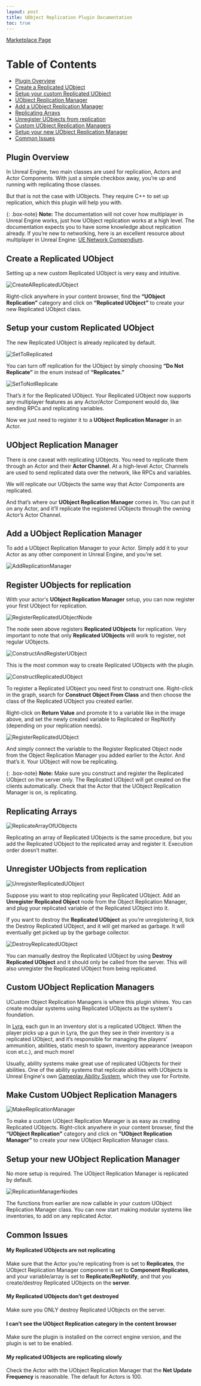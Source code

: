 ```yaml
---
layout: post
title: UObject Replication Plugin Documentation
toc: true
---
```


[Marketplace Page](https://www.unrealengine.com/marketplace/en-US/product/34834b25f9b94125a015342fb3fae218)

# Table of Contents
* [Plugin Overview](#plugin-overview)
* [Create a Replicated UObject](#create-a-replicated-uobject)
* [Setup your custom Replicated UObject](#setup-your-custom-replicated-uobject)
* [UObject Replication Manager](#uobject-replication-manager)
* [Add a UObject Replication Manager](#add-a-uobject-replication-manager)
* [Replicating Arrays](#replicating-arrays)
* [Unregister UObjects from replication](#unregister-uobjects-from-replication)
* [Custom UObject Replication Managers](#custom-uobject-replication-managers)
* [Setup your new UObject Replication Manager](#setup-your-new-uobject-replication-manager)
* [Common Issues](#common-issues)

<a name="plugin-overview"></a>
## Plugin Overview 

In Unreal Engine, two main classes are used for replication, Actors and Actor Components. With just a simple checkbox away, you’re up and running with replicating those classes.

But that is not the case with UObjects. They require C++ to set up replication, which this plugin will help you with.

{: .box-note}
**Note:** The documentation will not cover how multiplayer in Unreal Engine works, just how UObject replication works at a high level. The documentation expects you to have some knowledge about replication already. If you’re new to networking, here is an excellent resource about multiplayer in Unreal Engine: [UE Network Compendium](https://cedric-neukirchen.net/Downloads/Compendium/UE4_Network_Compendium_by_Cedric_eXi_Neukirchen.pdf).

<a name="create-a-replicated-uobject"></a>
## Create a Replicated UObject 

Setting up a new custom Replicated UObject is very easy and intuitive.

![CreateAReplicatedUObject](https://raw.githubusercontent.com/OlssonDev/olssondev.github.io/master/assets/img/CreateAReplicatedUObject.png)

Right-click anywhere in your content browser, find the **“UObject Replication”** category and click on **“Replicated UObject”** to create your new Replicated UObject class.

<a name="setup-your-custom-replicated-uobject"></a>
## Setup your custom Replicated UObject 

The new Replicated UObject is already replicated by default.

![SetToReplicated](https://raw.githubusercontent.com/OlssonDev/olssondev.github.io/master/assets/img/SetToReplicated.png)

You can turn off replication for the UObject by simply choosing **“Do Not Replicate”** in the enum instead of **“Replicates.”**

![SetToNotReplicate](https://raw.githubusercontent.com/OlssonDev/olssondev.github.io/master/assets/img/SetToNotReplicate.png)

That’s it for the Replicated UObject. Your Replicated UObject now supports any multiplayer features as any Actor/Actor Component would do, like sending RPCs and replicating variables. 

Now we just need to register it to a **UObject Replication Manager** in an Actor.

<a name="uobject-replication-manager"></a>
## UObject Replication Manager 

There is one caveat with replicating UObjects. You need to replicate them through an Actor and their **Actor Channel**. At a high-level Actor, Channels are used to send replicated data over the network, like RPCs and variables. 

We will replicate our UObjects the same way that Actor Components are replicated. 

And that’s where our **UObject Replication Manager** comes in. You can put it on any Actor, and it’ll replicate the registered UObjects through the owning Actor’s Actor Channel.

<a name="add-a-uobject-replication-manager"></a>
## Add a UObject Replication Manager 

To add a UObject Replication Manager to your Actor. Simply add it to your Actor as any other component in Unreal Engine, and you’re set.

![AddReplicationManager](https://raw.githubusercontent.com/OlssonDev/olssondev.github.io/master/assets/img/AddReplicationManager.png)

<a name="register-uobjects-for-replication"></a>
## Register UObjects for replication 

With your actor's **UObject Replication Manager** setup, you can now register your first UObject for replication.

![RegisterReplicatedUObjectNode](https://raw.githubusercontent.com/OlssonDev/olssondev.github.io/master/assets/img/RegisterReplicatedUObjectNode.png)

The node seen above registers **Replicated UObjects** for replication. Very important to note that only **Replicated UObjects** will work to register, not regular UObjects.

![ConstructAndRegisterUObject](https://raw.githubusercontent.com/OlssonDev/olssondev.github.io/master/assets/img/ConstructAndRegisterUObject.png)

This is the most common way to create Replicated UObjects with the plugin.

![ConstructReplicatedUObject](https://raw.githubusercontent.com/OlssonDev/olssondev.github.io/master/assets/img/ConstructReplicatedUObject.png)

To register a Replicated UObject you need first to construct one. Right-click in the graph, search for **Construct Object From Class** and then choose the class of the Replicated UObject you created earlier.

Right-click on **Return Value** and promote it to a variable like in the image above, and set the newly created variable to Replicated or RepNotify (depending on your replication needs).

![RegisterReplicatedUObject](https://raw.githubusercontent.com/OlssonDev/olssondev.github.io/master/assets/img/RegisterReplicatedUObject.png)

And simply connect the variable to the Register Replicated Object node from the Object Replication Manager you added earlier to the Actor. And that’s it. Your UObject will now be replicating.

{: .box-note}
**Note:** Make sure you construct and register the Replicated UObject on the server only. The Replicated UObject will get created on the clients automatically. Check that the Actor that the UObject Replication Manager is on, is replicating. 

<a name="replicating-arrays"></a>
## Replicating Arrays 

![ReplicateArrayOfUObjects](https://raw.githubusercontent.com/OlssonDev/olssondev.github.io/master/assets/img/ReplicatingArray.png)

Replicating an array of Replicated UObjects is the same procedure, but you add the Replicated UObject to the replicated array and register it. Execution order doesn’t matter.

<a name="unregister-uobjects-from-replication"></a>
## Unregister UObjects from replication 

![UnregisterReplicatedUObject](https://raw.githubusercontent.com/OlssonDev/olssondev.github.io/master/assets/img/UnregisterReplicatedUObject.png)

Suppose you want to stop replicating your Replicated UObject. Add an **Unregister Replicated Object** node from the Object Replication Manager, and plug your replicated variable of the Replicated UObject into it. 

If you want to destroy the **Replicated UObject** as you’re unregistering it, tick the Destroy Replicated UObject, and it will get marked as garbage. It will eventually get picked up by the garbage collector.

![DestroyReplicatedUObject](https://raw.githubusercontent.com/OlssonDev/olssondev.github.io/master/assets/img/DestroyReplicatedUObject.png)

You can manually destroy the Replicated UObject by using **Destroy Replicated UObject** and it should only be called from the server. This will also unregister the Replicated UObject from being replicated.

<a name="custom-uobject-replication-managers"></a>
## Custom UObject Replication Managers 

UCustom Object Replication Managers is where this plugin shines. You can create modular systems using Replicated UObjects as the system's foundation. 

In [Lyra](https://dev.epicgames.com/community/learning/paths/Z4/lyra-starter-game), each gun in an inventory slot is a replicated UObject. When the player picks up a gun in Lyra, the gun they see in their inventory is a replicated UObject, and it’s responsible for managing the players’ ammunition, abilities, static mesh to spawn, inventory appearance (weapon icon et.c.), and much more!

Usually, ability systems make great use of replicated UObjects for their abilities. One of the ability systems that replicate abilities with UObjects is Unreal Engine's own [Gameplay Ability System](https://docs.unrealengine.com/5.0/en-US/gameplay-ability-system-for-unreal-engine/), which they use for Fortnite.

<a name="#make-custom-uobject-replication-managers"></a>
## Make Custom UObject Replication Managers 

![MakeReplicationManager](https://raw.githubusercontent.com/OlssonDev/olssondev.github.io/master/assets/img/MakeCustomReplicationManager.png)

To make a custom UObject Replication Manager is as easy as creating Replicated UObjects. Right-click anywhere in your content browser, find the  **“UObject Replication”** category and click on **“UObject Replication Manager”** to create your new UObject Replication Manager class.

<a name="#setup-your-new-uobject-replication-manager"></a>
## Setup your new UObject Replication Manager

No more setup is required. The UObject Replication Manager is replicated by default.

![ReplicationManagerNodes](https://raw.githubusercontent.com/OlssonDev/olssondev.github.io/master/assets/img/ReplicationManagerNodes.png)

The functions from earlier are now callable in your custom UObject Replication Manager class. You can now start making modular systems like inventories, to add on any replicated Actor.

<a name="#common-issues"></a>
## Common Issues 

#### My Replicated UObjects are not replicating

Make sure that the Actor you’re replicating from is set to **Replicates**, the UObject Replication Manager component is set to **Component Replicates**, and your variable/array is set to **Replicate/RepNotify**, and that you create/destroy Replicated UObjects on the **server**.

#### My Replicated UObjects don’t get destroyed

Make sure you ONLY destroy Replicated UObjects on the server.

#### I can’t see the UObject Replication category in the content browser

Make sure the plugin is installed on the correct engine version, and the plugin is set to be enabled.

#### My replicated UObjects are replicating slowly

Check the Actor with the UObject Replication Manager that the **Net Update Frequency** is reasonable. The default for Actors is 100.



